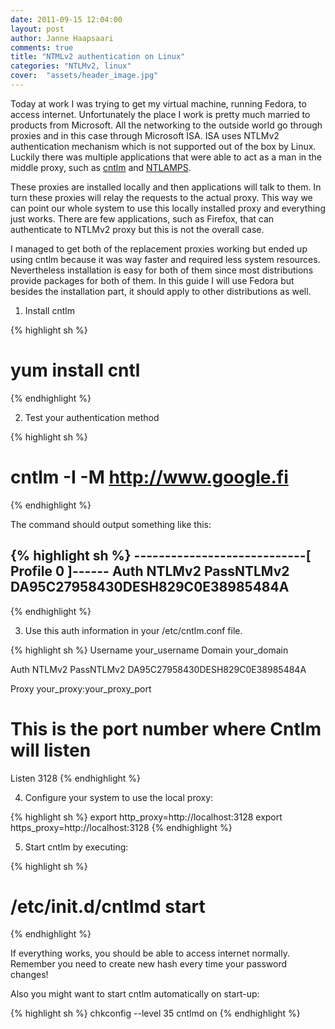 ```yaml
---
date: 2011-09-15 12:04:00
layout: post
author: Janne Haapsaari
comments: true
title: "NTMLv2 authentication on Linux"
categories: "NTLMv2, linux"
cover:  "assets/header_image.jpg"
---
```


Today at work I was trying to get my virtual machine, running Fedora, to
access internet. Unfortunately the place I work is pretty much married to
products from Microsoft. All the networking to the outside world go through
proxies and in this case through Microsoft ISA. ISA uses NTLMv2 authentication
mechanism which is not supported out of the box by Linux. Luckily there was
multiple applications that were able to act as a man in the middle proxy, such
as [cntlm](http://cntlm.sourceforge.net/) and
[NTLAMPS](http://ntlmaps.sourceforge.net/).

These proxies are installed locally and then applications will talk to them.
In turn these proxies will relay the requests to the actual proxy. This way we
can point our whole system to use this locally installed proxy and everything
just works. There are few applications, such as Firefox, that can authenticate
to NTLMv2 proxy but this is not the overall case.

I managed to get both of the replacement proxies working but ended up using
cntlm because it was way faster and required less system resources.
Nevertheless installation is easy for both of them since most distributions
provide packages for both of them. In this guide I will use Fedora but besides
the installation part, it should apply to other distributions as well.

1. Install cntlm

{% highlight sh %}
# yum install cntl
{% endhighlight %}

2. Test your authentication method

{% highlight sh %}
# cntlm -I -M http://www.google.fi
{% endhighlight %}

The command should output something like this:

{% highlight sh %}
----------------------------[ Profile 0 ]------
Auth NTLMv2
PassNTLMv2 DA95C27958430DESH829C0E38985484A
------------------------------------------------
{% endhighlight %}



3. Use this auth information in your /etc/cntlm.conf file.

{% highlight sh %}
Username        your_username
Domain          your_domain

Auth            NTLMv2
PassNTLMv2      DA95C27958430DESH829C0E38985484A

Proxy           your_proxy:your_proxy_port

# This is the port number where Cntlm will listen
Listen        3128
{% endhighlight %}

4. Configure your system to use the local proxy:

{% highlight sh %}
export http_proxy=http://localhost:3128
export https_proxy=http://localhost:3128
{% endhighlight %}

5. Start cntlm by executing:

{% highlight sh %}
# /etc/init.d/cntlmd start
{% endhighlight %}

If everything works, you should be able to access internet normally. Remember
you need to create new hash every time your password changes!

Also you might want to start cntlm automatically on start-up:

{% highlight sh %}
chkconfig --level 35 cntlmd on
{% endhighlight %}
